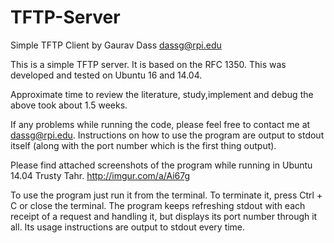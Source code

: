 # TFTP-Server


Simple TFTP Client
by Gaurav Dass
dassg@rpi.edu

This is a simple TFTP server. It is based on the RFC 1350. This was developed and tested on Ubuntu 16 and 14.04.

Approximate time to review the literature, study,implement and debug the above took about 1.5 weeks. 

If any problems while running the code, please feel free to contact me at dassg@rpi.edu. Instructions on how to use the program are output to stdout itself (along with the port number which is the first thing output).

Please find attached screenshots of the program while running in Ubuntu 14.04 Trusty Tahr. http://imgur.com/a/Ai67g

To use the program just run it from the terminal. To terminate it, press Ctrl + C or close the terminal. The program keeps refreshing stdout with each receipt of a request and handling it, but displays its port number through it all. Its usage instructions are output to stdout every time.
